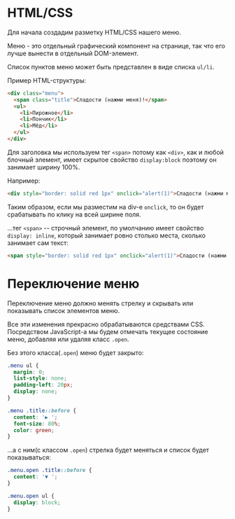 
# HTML/CSS
Для начала создадим разметку HTML/CSS нашего меню.

Меню - это отдельный графический компонент на странице, так что его лучше вынести в отдельный DOM-элемент.

Список пунктов меню может быть представлен в виде списка `ul/li`.

Пример HTML-структуры:

```html
<div class="menu">
  <span class="title">Сладости (нажми меня)!</span>
  <ul>
    <li>Пирожное</li>
    <li>Пончик</li>
    <li>Мёд</li>
  </ul>
</div>
```

Для заголовка мы используем тег `<span>` потому как `<div>`, как и любой блочный элемент, имеет скрытое свойство `display:block` поэтому он занимает ширину 100%. 

Например:

```html autorun height=50
<div style="border: solid red 1px" onclick="alert(1)">Сладости (нажми меня)!</div>
```

Таким образом, если мы разместим на div-е `onclick`, то он будет срабатывать по клику на всей ширине поля.

...тег `<span>` -- строчный элемент, по умолчанию имеет свойство `display: inline`, который занимает ровно столько места, сколько занимает сам текст:

```html autorun height=50
<span style="border: solid red 1px" onclick="alert(1)">Сладости (нажми меня)!</span>
```

# Переключение меню

Переключение меню должно менять стрелку и скрывать или показывать список элементов меню. 

Все эти изменения прекрасно обрабатываются средствами CSS. Посредством JavaScript-а мы будем отмечать текущее состояние меню, добавляя или удаляя класс `.open`.

Без этого класса(`.open`) меню будет закрыто:

```css
.menu ul {
  margin: 0;
  list-style: none;
  padding-left: 20px;
  display: none;
}

.menu .title::before {
  content: '▶ ';
  font-size: 80%;
  color: green;
}
```

...а с ним(с классом `.open`) стрелка будет меняться и список будет показываться: 

```css
.menu.open .title::before {
  content: '▼ ';
}

.menu.open ul {
  display: block;
}
```
